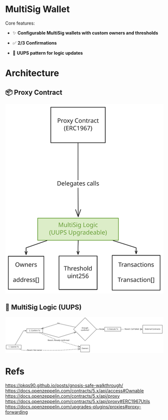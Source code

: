 # MultiSig Wallet

Core features:

- ✨ **Configurable MultiSig wallets with custom owners and
  thresholds**

- ✅ **2/3 Confirmations** 

- 🚀 **UUPS pattern for logic updates**

# Architecture

## 📦 Proxy Contract

![](./img/diag-proxy.svg)

## 🧠 MultiSig Logic (UUPS)

![](./img/diag-ms.svg)

# Refs
https://pkqs90.github.io/posts/gnosis-safe-walkthrough/
https://docs.openzeppelin.com/contracts/5.x/api/access#Ownable
https://docs.openzeppelin.com/contracts/5.x/api/proxy
https://docs.openzeppelin.com/contracts/5.x/api/proxy#ERC1967Utils
https://docs.openzeppelin.com/upgrades-plugins/proxies#proxy-forwarding
